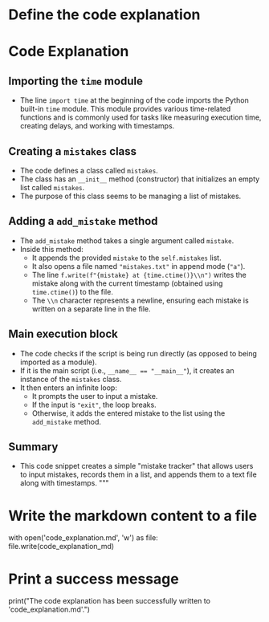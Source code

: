 # Define the code explanation 
# Code Explanation

## Importing the `time` module
- The line `import time` at the beginning of the code imports the Python built-in `time` module. This module provides various time-related functions and is commonly used for tasks like measuring execution time, creating delays, and working with timestamps.

## Creating a `mistakes` class
- The code defines a class called `mistakes`.
- The class has an `__init__` method (constructor) that initializes an empty list called `mistakes`.
- The purpose of this class seems to be managing a list of mistakes.

## Adding a `add_mistake` method
- The `add_mistake` method takes a single argument called `mistake`.
- Inside this method:
    - It appends the provided `mistake` to the `self.mistakes` list.
    - It also opens a file named `"mistakes.txt"` in append mode (`"a"`).
    - The line `f.write(f"{mistake} at {time.ctime()}\\n")` writes the mistake along with the current timestamp (obtained using `time.ctime()`) to the file.
    - The `\\n` character represents a newline, ensuring each mistake is written on a separate line in the file.

## Main execution block
- The code checks if the script is being run directly (as opposed to being imported as a module).
- If it is the main script (i.e., `__name__ == "__main__"`), it creates an instance of the `mistakes` class.
- It then enters an infinite loop:
    - It prompts the user to input a mistake.
    - If the input is `"exit"`, the loop breaks.
    - Otherwise, it adds the entered mistake to the list using the `add_mistake` method.

## Summary
- This code snippet creates a simple "mistake tracker" that allows users to input mistakes, records them in a list, and appends them to a text file along with timestamps.
"""

# Write the markdown content to a file
with open('code_explanation.md', 'w') as file:
    file.write(code_explanation_md)

# Print a success message
print("The code explanation has been successfully written to 'code_explanation.md'.")

